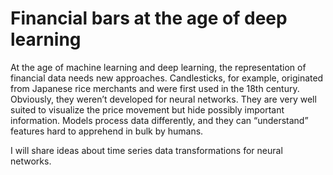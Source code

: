 # Financial bars at the age of deep learning

At the age of machine learning and deep learning, the representation of financial data needs new approaches. Candlesticks, for example, originated from Japanese rice merchants and were first used in the 18th century. Obviously, they weren’t developed for neural networks. They are very well suited to visualize the price movement but hide possibly important information. Models process data differently, and they can “understand” features hard to apprehend in bulk by humans.

I will share ideas about time series data transformations for neural networks.